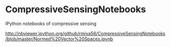 # CompressiveSensingNotebooks
IPython notebooks of compressive sensing


http://nbviewer.ipython.org/github/rmiya56/CompressiveSensingNotebooks/blob/master/Normed%20Vector%20Spaces.ipynb

